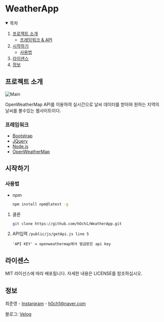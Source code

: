 # WeatherApp




<!-- PROJECT LOGO -->

<!-- TABLE OF CONTENTS -->
<details open="open">
  <summary>목차</summary>
  <ol>
    <li>
      <a href="#프로젝트-소개">프로젝트 소개</a>
      <ul>
        <li><a href="#프레임워크">프레임워크 & API</a></li>
      </ul>
    </li>
    <li>
      <a href="#시작하기">시작하기</a>
      <ul>
        <li><a href="#사용법">사용법</a></li>
      </ul>
    </li>
    <li><a href="#라이센스">라이센스</a></li>
    <li><a href="#정보">정보</a></li>
  </ol>
</details>



<!-- ABOUT THE PROJECT -->
## 프로젝트 소개

![Main](https://user-images.githubusercontent.com/49400239/133795496-f0b58b2e-c583-4e47-a785-9d6633319daa.png)

OpenWeatherMap API를 이용하여 실시간으로 날씨 데이터를 받아와 원하는 지역의 날씨를 볼수있는 웹사이트이다.



### 프레임워크

* [Bootstrap](https://getbootstrap.com)
* [JQuery](https://jquery.com)
* [Node.js](https://nodejs.org/)
* [OpenWeatherMap](https://openweathermap.org/)



<!-- GETTING STARTED -->
## 시작하기

### 사용법

* npm
  ```sh
  npm install npm@latest -g
  ```
1. 클론
   ```sh
   git clone https://github.com/hOch1/WeatherApp.git
   ```

2. API입력 `/public/js/getApi.js line 5`
   ```JS
   'API KEY' = openweathermap에서 발급받은 api key
   ```


<!-- LICENSE -->
## 라이센스

MIT 라이선스에 따라 배포됩니다. 자세한 내용은 LICENSE를 참조하십시오.



<!-- CONTACT -->
## 정보

최준영 - [Instargram](https://www.instagram.com/01_jy_official/) - h0ch1@naver.com

블로그: [Velog](https://velog.io/@h0ch1)

